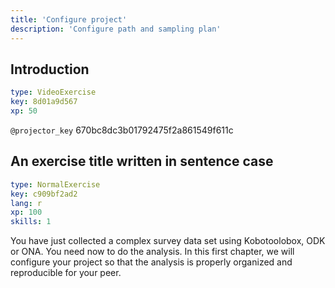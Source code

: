 ```yaml
---
title: 'Configure project'
description: 'Configure path and sampling plan'
---
```


## Introduction

```yaml
type: VideoExercise
key: 8d01a9d567
xp: 50
```

`@projector_key`
670bc8dc3b01792475f2a861549f611c



## An exercise title written in sentence case

```yaml
type: NormalExercise
key: c909bf2ad2
lang: r
xp: 100
skills: 1
```

You have just collected a complex survey data set using Kobotoolobox, ODK or ONA. You need now to do the analysis. In this first chapter, we will configure your project so that the analysis is properly organized and reproducible for your peer.
